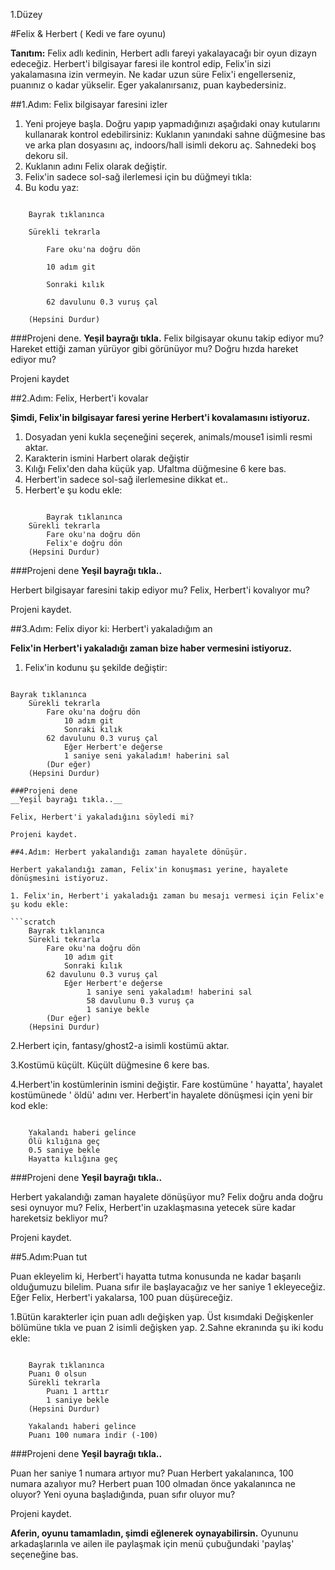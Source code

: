 1.Düzey

#Felix & Herbert ( Kedi ve fare oyunu)

__Tanıtım:__
Felix adlı kedinin, Herbert adlı fareyi yakalayacağı bir oyun dizayn edeceğiz. Herbert'i bilgisayar faresi ile kontrol edip, Felix'in sizi yakalamasına izin vermeyin. Ne kadar uzun süre Felix'i engellerseniz, puanınız o kadar yükselir. Eger yakalanırsanız, puan kaybedersiniz.

##1.Adım: Felix bilgisayar faresini izler

1. Yeni projeye başla. 
   Doğru yapıp yapmadığınızı aşağıdaki onay kutularını kullanarak kontrol edebilirsiniz:
Kuklanın yanındaki sahne düğmesine bas ve arka plan dosyasını aç, indoors/hall isimli dekoru aç. Sahnedeki boş dekoru sil.
3. Kuklanın adını Felix olarak değiştir.
4. Felix'in sadece sol-sağ ilerlemesi için bu düğmeyi tıkla:
5. Bu kodu yaz:

```scratch

	Bayrak tıklanınca

	Sürekli tekrarla

		Fare oku'na doğru dön

		10 adım git

		Sonraki kılık

		62 davulunu 0.3 vuruş çal

	(Hepsini Durdur)
```
		
###Projeni dene.
__Yeşil bayrağı tıkla.__
Felix bilgisayar okunu takip ediyor mu? Hareket ettiği zaman yürüyor gibi görünüyor mu? Doğru hızda hareket ediyor mu?

Projeni kaydet

##2.Adım: Felix, Herbert'i kovalar

__Şimdi, Felix'in bilgisayar faresi yerine Herbert'i kovalamasını istiyoruz.__

1. Dosyadan yeni kukla seçeneğini seçerek, animals/mouse1 isimli resmi aktar.
2. Karakterin ismini Harbert olarak değiştir
3. Kılığı Felix'den daha küçük yap. Ufaltma düğmesine 6 kere bas.
4. Herbert'in sadece sol-sağ ilerlemesine dikkat et.. 
5. Herbert'e şu kodu ekle:


```scratch
	
        Bayrak tıklanınca
	Sürekli tekrarla
		Fare oku'na doğru dön
		Felix'e doğru dön
	(Hepsini Durdur)
```

###Projeni dene
__Yeşil bayrağı tıkla..__

Herbert bilgisayar faresini takip ediyor mu? Felix, Herbert'i kovalıyor mu?

Projeni kaydet.

##3.Adım: Felix diyor ki: Herbert'i yakaladığım an

__Felix'in Herbert'i yakaladığı zaman bize haber vermesini istiyoruz.__


1. Felix'in kodunu şu şekilde değiştir:

```scratch
	
Bayrak tıklanınca
	Sürekli tekrarla
		Fare oku'na doğru dön
	        10 adım git
	        Sonraki kılık
		62 davulunu 0.3 vuruş çal
	        Eğer Herbert'e değerse
	        1 saniye seni yakaladım! haberini sal
		(Dur eğer)
	(Hepsini Durdur)

###Projeni dene
__Yeşil bayrağı tıkla..__

Felix, Herbert'i yakaladığını söyledi mi?

Projeni kaydet.

##4.Adım: Herbert yakalandığı zaman hayalete dönüşür.

Herbert yakalandığı zaman, Felix'in konuşması yerine, hayalete dönüşmesini istiyoruz.

1. Felix'in, Herbert'i yakaladığı zaman bu mesajı vermesi için Felix'e şu kodu ekle:

```scratch
	Bayrak tıklanınca
	Sürekli tekrarla
		Fare oku'na doğru dön
	        10 adım git
	        Sonraki kılık
		62 davulunu 0.3 vuruş çal
	        Eğer Herbert'e değerse
	       		 1 saniye seni yakaladım! haberini sal
	       		 58 davulunu 0.3 vuruş ça
		       	 1 saniye bekle
		(Dur eğer)
	(Hepsini Durdur)
```
2.Herbert için, fantasy/ghost2-a isimli kostümü aktar. 

3.Kostümü küçült. Küçült düğmesine 6 kere bas.

4.Herbert'in kostümlerinin ismini değiştir. Fare kostümüne ' hayatta', hayalet kostümünede ' öldü' adını ver. Herbert'in hayalete dönüşmesi için yeni bir kod ekle:
```scratch
	
	Yakalandı haberi gelince
	Ölü kılığına geç
	0.5 saniye bekle
	Hayatta kılığına geç
```
	
###Projeni dene
__Yeşil bayrağı tıkla..__

Herbert yakalandığı zaman hayalete dönüşüyor mu? 
Felix doğru anda doğru sesi oynuyor mu? 
Felix, Herbert'in uzaklaşmasına yetecek süre kadar hareketsiz bekliyor mu?

Projeni kaydet.

##5.Adım:Puan tut

Puan ekleyelim ki, Herbert'i hayatta tutma konusunda ne kadar başarılı olduğumuzu bilelim. 
Puana sıfır ile başlayacağız ve her saniye 1 ekleyeceğiz. Eğer Felix, Herbert'i yakalarsa, 100 puan düşüreceğiz.

1.Bütün karakterler için puan adlı değişken yap. Üst kısımdaki Değişkenler bölümüne tıkla ve puan 2 isimli değişken yap. 
2.Sahne ekranında şu iki kodu ekle:

```scratch
	
	Bayrak tıklanınca
	Puanı 0 olsun
	Sürekli tekrarla
		Puanı 1 arttır
		1 saniye bekle
	(Hepsini Durdur)
	
	Yakalandı haberi gelince
	Puanı 100 numara indir (-100)
```
###Projeni dene
__Yeşil bayrağı tıkla..__

Puan her saniye 1 numara artıyor mu? Puan Herbert yakalanınca, 100 numara azalıyor mu? Herbert puan 100 olmadan önce yakalanınca ne oluyor? Yeni oyuna başladığında, puan sıfır oluyor mu?

Projeni kaydet.

__Aferin, oyunu tamamladın, şimdi eğlenerek oynayabilirsin.__
Oyununu arkadaşlarınla ve ailen ile paylaşmak için menü çubuğundaki 'paylaş' seçeneğine bas.
